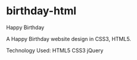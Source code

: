 # birthday-html
Happy Birthday

A Happy Birthday website design in CSS3, HTML5.


Technology Used: HTML5 CSS3 jQuery 

